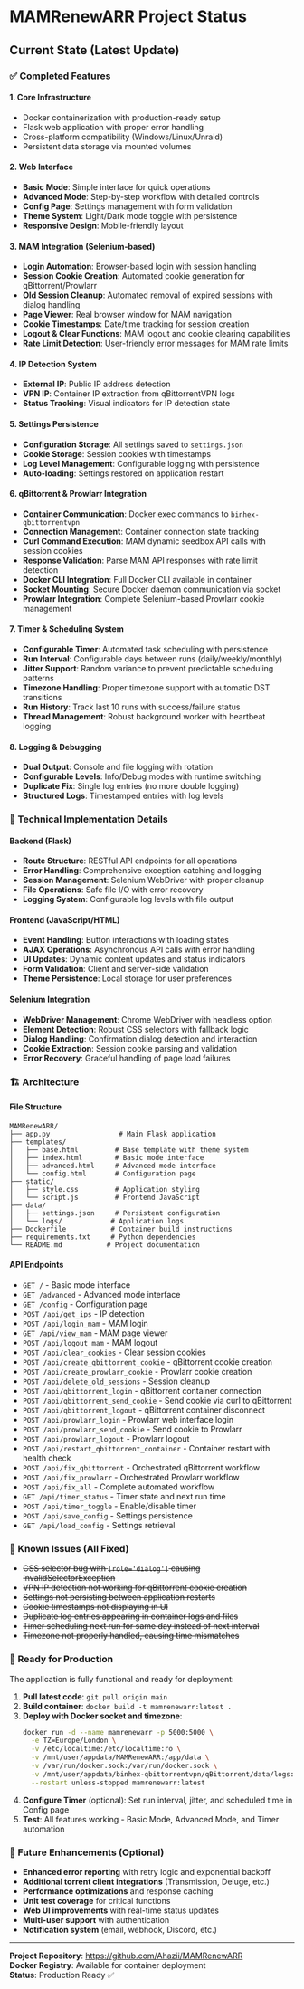 # MAMRenewARR Project Status

## Current State (Latest Update)

### ✅ Completed Features

#### 1. Core Infrastructure
- Docker containerization with production-ready setup
- Flask web application with proper error handling
- Cross-platform compatibility (Windows/Linux/Unraid)
- Persistent data storage via mounted volumes

#### 2. Web Interface
- **Basic Mode**: Simple interface for quick operations
- **Advanced Mode**: Step-by-step workflow with detailed controls
- **Config Page**: Settings management with form validation
- **Theme System**: Light/Dark mode toggle with persistence
- **Responsive Design**: Mobile-friendly layout

#### 3. MAM Integration (Selenium-based)
- **Login Automation**: Browser-based login with session handling
- **Session Cookie Creation**: Automated cookie generation for qBittorrent/Prowlarr
- **Old Session Cleanup**: Automated removal of expired sessions with dialog handling
- **Page Viewer**: Real browser window for MAM navigation
- **Cookie Timestamps**: Date/time tracking for session creation
- **Logout & Clear Functions**: MAM logout and cookie clearing capabilities
- **Rate Limit Detection**: User-friendly error messages for MAM rate limits

#### 4. IP Detection System
- **External IP**: Public IP address detection
- **VPN IP**: Container IP extraction from qBittorrentVPN logs
- **Status Tracking**: Visual indicators for IP detection state

#### 5. Settings Persistence
- **Configuration Storage**: All settings saved to `settings.json`
- **Cookie Storage**: Session cookies with timestamps
- **Log Level Management**: Configurable logging with persistence
- **Auto-loading**: Settings restored on application restart

#### 6. qBittorrent & Prowlarr Integration
- **Container Communication**: Docker exec commands to `binhex-qbittorrentvpn`
- **Connection Management**: Container connection state tracking
- **Curl Command Execution**: MAM dynamic seedbox API calls with session cookies
- **Response Validation**: Parse MAM API responses with rate limit detection
- **Docker CLI Integration**: Full Docker CLI available in container
- **Socket Mounting**: Secure Docker daemon communication via socket
- **Prowlarr Integration**: Complete Selenium-based Prowlarr cookie management

#### 7. Timer & Scheduling System
- **Configurable Timer**: Automated task scheduling with persistence
- **Run Interval**: Configurable days between runs (daily/weekly/monthly)
- **Jitter Support**: Random variance to prevent predictable scheduling patterns
- **Timezone Handling**: Proper timezone support with automatic DST transitions
- **Run History**: Track last 10 runs with success/failure status
- **Thread Management**: Robust background worker with heartbeat logging

#### 8. Logging & Debugging
- **Dual Output**: Console and file logging with rotation
- **Configurable Levels**: Info/Debug modes with runtime switching
- **Duplicate Fix**: Single log entries (no more double logging)
- **Structured Logs**: Timestamped entries with log levels

### 🔧 Technical Implementation Details

#### Backend (Flask)
- **Route Structure**: RESTful API endpoints for all operations
- **Error Handling**: Comprehensive exception catching and logging
- **Session Management**: Selenium WebDriver with proper cleanup
- **File Operations**: Safe file I/O with error recovery
- **Logging System**: Configurable log levels with file output

#### Frontend (JavaScript/HTML)
- **Event Handling**: Button interactions with loading states
- **AJAX Operations**: Asynchronous API calls with error handling
- **UI Updates**: Dynamic content updates and status indicators
- **Form Validation**: Client and server-side validation
- **Theme Persistence**: Local storage for user preferences

#### Selenium Integration
- **WebDriver Management**: Chrome WebDriver with headless option
- **Element Detection**: Robust CSS selectors with fallback logic
- **Dialog Handling**: Confirmation dialog detection and interaction
- **Cookie Extraction**: Session cookie parsing and validation
- **Error Recovery**: Graceful handling of page load failures

### 🏗️ Architecture

#### File Structure
```
MAMRenewARR/
├── app.py                 # Main Flask application
├── templates/
│   ├── base.html         # Base template with theme system
│   ├── index.html        # Basic mode interface
│   ├── advanced.html     # Advanced mode interface
│   └── config.html       # Configuration page
├── static/
│   ├── style.css         # Application styling
│   └── script.js         # Frontend JavaScript
├── data/
│   ├── settings.json     # Persistent configuration
│   └── logs/            # Application logs
├── Dockerfile           # Container build instructions
├── requirements.txt     # Python dependencies
└── README.md           # Project documentation
```

#### API Endpoints
- `GET /` - Basic mode interface
- `GET /advanced` - Advanced mode interface  
- `GET /config` - Configuration page
- `POST /api/get_ips` - IP detection
- `POST /api/login_mam` - MAM login
- `GET /api/view_mam` - MAM page viewer
- `POST /api/logout_mam` - MAM logout
- `POST /api/clear_cookies` - Clear session cookies
- `POST /api/create_qbittorrent_cookie` - qBittorrent cookie creation
- `POST /api/create_prowlarr_cookie` - Prowlarr cookie creation
- `POST /api/delete_old_sessions` - Session cleanup
- `POST /api/qbittorrent_login` - qBittorrent container connection
- `POST /api/qbittorrent_send_cookie` - Send cookie via curl to qBittorrent
- `POST /api/qbittorrent_logout` - qBittorrent container disconnect
- `POST /api/prowlarr_login` - Prowlarr web interface login
- `POST /api/prowlarr_send_cookie` - Send cookie to Prowlarr
- `POST /api/prowlarr_logout` - Prowlarr logout
- `POST /api/restart_qbittorrent_container` - Container restart with health check
- `POST /api/fix_qbittorrent` - Orchestrated qBittorrent workflow
- `POST /api/fix_prowlarr` - Orchestrated Prowlarr workflow
- `POST /api/fix_all` - Complete automated workflow
- `GET /api/timer_status` - Timer state and next run time
- `POST /api/timer_toggle` - Enable/disable timer
- `POST /api/save_config` - Settings persistence
- `GET /api/load_config` - Settings retrieval

### 🐛 Known Issues (All Fixed)
- ~~CSS selector bug with `[role='dialog']` causing InvalidSelectorException~~
- ~~VPN IP detection not working for qBittorrent cookie creation~~
- ~~Settings not persisting between application restarts~~
- ~~Cookie timestamps not displaying in UI~~
- ~~Duplicate log entries appearing in container logs and files~~
- ~~Timer scheduling next run for same day instead of next interval~~
- ~~Timezone not properly handled, causing time mismatches~~

### 🚀 Ready for Production
The application is fully functional and ready for deployment:

1. **Pull latest code**: `git pull origin main`
2. **Build container**: `docker build -t mamrenewarr:latest .`
3. **Deploy with Docker socket and timezone**: 
   ```bash
   docker run -d --name mamrenewarr -p 5000:5000 \
     -e TZ=Europe/London \
     -v /etc/localtime:/etc/localtime:ro \
     -v /mnt/user/appdata/MAMRenewARR:/app/data \
     -v /var/run/docker.sock:/var/run/docker.sock \
     -v /mnt/user/appdata/binhex-qbittorrentvpn/qBittorrent/data/logs:/app/shared/qbittorrent-logs:ro \
     --restart unless-stopped mamrenewarr:latest
   ```
4. **Configure Timer** (optional): Set run interval, jitter, and scheduled time in Config page
5. **Test**: All features working - Basic Mode, Advanced Mode, and Timer automation

### 📝 Future Enhancements (Optional)
- **Enhanced error reporting** with retry logic and exponential backoff
- **Additional torrent client integrations** (Transmission, Deluge, etc.)
- **Performance optimizations** and response caching
- **Unit test coverage** for critical functions
- **Web UI improvements** with real-time status updates
- **Multi-user support** with authentication
- **Notification system** (email, webhook, Discord, etc.)

---

**Project Repository**: https://github.com/Ahazii/MAMRenewARR  
**Docker Registry**: Available for container deployment  
**Status**: Production Ready ✅